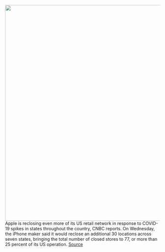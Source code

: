 <img src='https://cdn.vox-cdn.com/thumbor/FASsRKbewGaMt1l7VPPa4qTFMXc=/0x0:2040x1360/1200x800/filters:focal(857x517:1183x843)/cdn.vox-cdn.com/uploads/chorus_image/image/67006738/acastro_180604_1777_apple_wwdc_0004.0.jpg' width='700px' /><br/>
Apple is reclosing even more of its US retail network in response to COVID-19 spikes in states throughout the country, CNBC reports. On Wednesday, the iPhone maker said it would reclose an additional 30 locations across seven states, bringing the total number of closed stores to 77, or more than 25 percent of its US operation.
<a href='https://www.theverge.com/2020/7/1/21310345/apple-retail-stores-closing-again-us'> Source <a/>